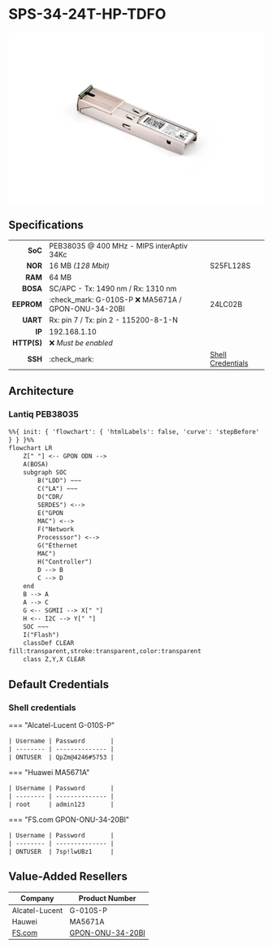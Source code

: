 # SPS-34-24T-HP-TDFO

![G-010S-P](sps-34-24t-hp-tdfo/g-010s-p.webp)

## Specifications

|             |                                                          |                      |
| ----------: | -------------------------------------------------------- | -------------------- |
| __SoC__     | PEB38035 @ 400 MHz - MIPS interAptiv 34Kc                |                      |
| __NOR__     | 16 MB *(128 Mbit)*                                       | S25FL128S            |
| __RAM__     | 64 MB                                                    |                      |
| __BOSA__    | SC/APC - Tx: 1490 nm / Rx: 1310 nm                       |                      |
| __EEPROM__  | :check_mark: G-010S-P :x: MA5671A / GPON-ONU-34-20BI     | 24LC02B              |
| __UART__    | Rx: pin 7 / Tx: pin 2 - 115200-8-1-N                     |                      |
| __IP__      | 192.168.1.10                                             |                      |
| __HTTP(S)__ | :x: *Must be enabled*                                    |                      |
| __SSH__     | :check_mark:                                             | [Shell Credentials]  |

 [Shell credentials]: #shell-credentials

## Architecture

### Lantiq PEB38035

``` mermaid
%%{ init: { 'flowchart': { 'htmlLabels': false, 'curve': 'stepBefore' } } }%%
flowchart LR
    Z[" "] <-- GPON ODN -->
    A(BOSA)
    subgraph SOC
        B("LDD") ~~~
        C("LA") ~~~
        D("CDR/
        SERDES") <-->
        E("GPON
        MAC") <-->
        F("Network
        Processsor") <-->
        G("Ethernet
        MAC")
        H("Controller")
        D --> B
        C --> D
    end
    B --> A
    A --> C
    G <-- SGMII --> X[" "]
    H <-- I2C --> Y[" "]
    SOC ~~~
    I("Flash")
    classDef CLEAR fill:transparent,stroke:transparent,color:transparent
    class Z,Y,X CLEAR
```

## Default Credentials

### Shell credentials

=== "Alcatel-Lucent G-010S-P"

    | Username | Password       |
    | -------- | -------------- |
    | ONTUSER  | QpZm@4246#5753 |

=== "Huawei MA5671A"

    | Username | Password       |
    | -------- | -------------- |
    | root     | admin123       |

=== "FS.com GPON-ONU-34-20BI"

    | Username | Password       |
    | -------- | -------------- |
    | ONTUSER  | 7sp!lwUBz1     |

## Value-Added Resellers

| Company         | Product Number     |
| --------------- | ------------------ |
| Alcatel-Lucent  | G-010S-P           |
| Hauwei          | MA5671A            |
| [FS.com]        | [GPON-ONU-34-20BI] |

 [FS.com]: https://www.fs.com/
 [GPON-ONU-34-20BI]: https://www.fs.com/products/133619.html

